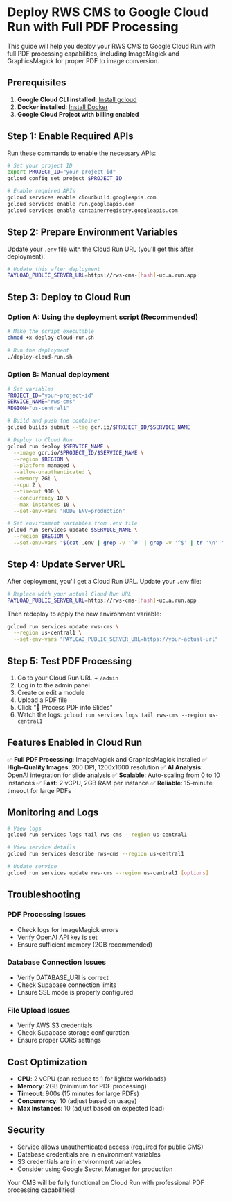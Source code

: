 # Deploy RWS CMS to Google Cloud Run with Full PDF Processing

This guide will help you deploy your RWS CMS to Google Cloud Run with full PDF processing capabilities, including ImageMagick and GraphicsMagick for proper PDF to image conversion.

## Prerequisites

1. **Google Cloud CLI installed**: [Install gcloud](https://cloud.google.com/sdk/docs/install)
2. **Docker installed**: [Install Docker](https://docs.docker.com/get-docker/)
3. **Google Cloud Project with billing enabled**

## Step 1: Enable Required APIs

Run these commands to enable the necessary APIs:

```bash
# Set your project ID
export PROJECT_ID="your-project-id"
gcloud config set project $PROJECT_ID

# Enable required APIs
gcloud services enable cloudbuild.googleapis.com
gcloud services enable run.googleapis.com
gcloud services enable containerregistry.googleapis.com
```

## Step 2: Prepare Environment Variables

Update your `.env` file with the Cloud Run URL (you'll get this after deployment):

```bash
# Update this after deployment
PAYLOAD_PUBLIC_SERVER_URL=https://rws-cms-[hash]-uc.a.run.app
```

## Step 3: Deploy to Cloud Run

### Option A: Using the deployment script (Recommended)

```bash
# Make the script executable
chmod +x deploy-cloud-run.sh

# Run the deployment
./deploy-cloud-run.sh
```

### Option B: Manual deployment

```bash
# Set variables
PROJECT_ID="your-project-id"
SERVICE_NAME="rws-cms"
REGION="us-central1"

# Build and push the container
gcloud builds submit --tag gcr.io/$PROJECT_ID/$SERVICE_NAME

# Deploy to Cloud Run
gcloud run deploy $SERVICE_NAME \
  --image gcr.io/$PROJECT_ID/$SERVICE_NAME \
  --region $REGION \
  --platform managed \
  --allow-unauthenticated \
  --memory 2Gi \
  --cpu 2 \
  --timeout 900 \
  --concurrency 10 \
  --max-instances 10 \
  --set-env-vars "NODE_ENV=production"

# Set environment variables from .env file
gcloud run services update $SERVICE_NAME \
  --region $REGION \
  --set-env-vars "$(cat .env | grep -v '^#' | grep -v '^$' | tr '\n' ',' | sed 's/,$//')"
```

## Step 4: Update Server URL

After deployment, you'll get a Cloud Run URL. Update your `.env` file:

```bash
# Replace with your actual Cloud Run URL
PAYLOAD_PUBLIC_SERVER_URL=https://rws-cms-[hash]-uc.a.run.app
```

Then redeploy to apply the new environment variable:

```bash
gcloud run services update rws-cms \
  --region us-central1 \
  --set-env-vars "PAYLOAD_PUBLIC_SERVER_URL=https://your-actual-url"
```

## Step 5: Test PDF Processing

1. Go to your Cloud Run URL + `/admin`
2. Log in to the admin panel
3. Create or edit a module
4. Upload a PDF file
5. Click "🚀 Process PDF into Slides"
6. Watch the logs: `gcloud run services logs tail rws-cms --region us-central1`

## Features Enabled in Cloud Run

✅ **Full PDF Processing**: ImageMagick and GraphicsMagick installed
✅ **High-Quality Images**: 200 DPI, 1200x1600 resolution
✅ **AI Analysis**: OpenAI integration for slide analysis
✅ **Scalable**: Auto-scaling from 0 to 10 instances
✅ **Fast**: 2 vCPU, 2GB RAM per instance
✅ **Reliable**: 15-minute timeout for large PDFs

## Monitoring and Logs

```bash
# View logs
gcloud run services logs tail rws-cms --region us-central1

# View service details
gcloud run services describe rws-cms --region us-central1

# Update service
gcloud run services update rws-cms --region us-central1 [options]
```

## Troubleshooting

### PDF Processing Issues
- Check logs for ImageMagick errors
- Verify OpenAI API key is set
- Ensure sufficient memory (2GB recommended)

### Database Connection Issues
- Verify DATABASE_URI is correct
- Check Supabase connection limits
- Ensure SSL mode is properly configured

### File Upload Issues
- Verify AWS S3 credentials
- Check Supabase storage configuration
- Ensure proper CORS settings

## Cost Optimization

- **CPU**: 2 vCPU (can reduce to 1 for lighter workloads)
- **Memory**: 2GB (minimum for PDF processing)
- **Timeout**: 900s (15 minutes for large PDFs)
- **Concurrency**: 10 (adjust based on usage)
- **Max Instances**: 10 (adjust based on expected load)

## Security

- Service allows unauthenticated access (required for public CMS)
- Database credentials are in environment variables
- S3 credentials are in environment variables
- Consider using Google Secret Manager for production

Your CMS will be fully functional on Cloud Run with professional PDF processing capabilities!